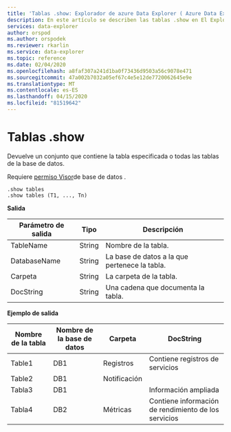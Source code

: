 ```yaml
---
title: 'Tablas .show: Explorador de azure Data Explorer ( Azure Data Explorer) Microsoft Docs'
description: En este artículo se describen las tablas .show en El Explorador de datos de Azure.
services: data-explorer
author: orspod
ms.author: orspodek
ms.reviewer: rkarlin
ms.service: data-explorer
ms.topic: reference
ms.date: 02/04/2020
ms.openlocfilehash: a8faf307a241d1ba0f73436d9503a56c9078e471
ms.sourcegitcommit: 47a002b7032a05ef67c4e5e12de7720062645e9e
ms.translationtype: MT
ms.contentlocale: es-ES
ms.lasthandoff: 04/15/2020
ms.locfileid: "81519642"
---
```

# <a name="show-tables"></a>Tablas .show

Devuelve un conjunto que contiene la tabla especificada o todas las tablas de la base de datos.

Requiere [permiso Visor](../management/access-control/role-based-authorization.md)de base de datos .

```
.show tables
.show tables (T1, ..., Tn)
```

**Salida**

|Parámetro de salida |Tipo |Descripción
|---|---|---
|TableName  |String |Nombre de la tabla.
|DatabaseName  |String |La base de datos a la que pertenece la tabla.
|Carpeta |String |La carpeta de la tabla.
|DocString |String |Una cadena que documenta la tabla.

**Ejemplo de salida**

|Nombre de la tabla |Nombre de la base de datos |Carpeta | DocString
|---|---|---|---
|Table1 |DB1 |Registros |Contiene registros de servicios
|Table2 |DB1 | Notificación |
|Tabla3 |DB1 | | Información ampliada |
|Tabla4 |DB2 | Métricas| Contiene información de rendimiento de los servicios